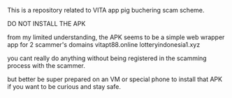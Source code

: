 This is a repository related to VITA app pig buchering scam scheme. 

DO NOT INSTALL THE APK

from my limited understanding, the APK seems to be a simple web wrapper app for 2 scammer's domains
vitapt88.online
lotteryindonesia1.xyz

you cant really do anything without being registered in the scamming process with the scammer. 

but better be super prepared on an VM or special phone to install that APK if you want to be curious and stay safe.
